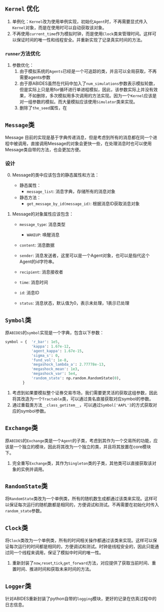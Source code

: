 ## `Kernel` 优化
1. 单例化：`Kernel`改为使用单例实现，初始化`Agent`时，不再需要显式传入`Kernel`对象，而是在使用时可以自动获取该对象。
2. 不再使用`current_time`作为模拟时钟，而是使用`Clock`类来管理时间。这样可以保证时间的唯一性和线程安全。并重新实现了记录真实时间的方法。

### `runner`方法优化
1. 参数优化：
    1. 由于模拟系统的`Agents`已经是一个可追踪的类，并且可以全局获取，不再需要agents参数
    2. 由于原ABIDES虽然在代码中加入了`num_simulations`参数表示模拟轮数，但是实际上只是用for循环进行单进程模拟，因此，该参数实际上并没有效果，不如删除，多次模拟用多次调用的方法实现。因为一个`Kernel`应该是对一组参数的模拟。而大量模拟应该使用`Simulator`类来实现。
    3. 删除了`the_seed`属性，在




## `Message`类

Message 目前的实现是基于字典传递消息，但是考虑到所有的消息都在同一个进程中被调用，直接调用Message的对象会更快一些，在处理消息时也可以使用Message类自带的方法，也会更加方便。

### 设计

0. Message的类中应该包含的静态属性和方法：
    - 静态属性：
        - `message_list`: 消息字典，存储所有的消息对象
    - 静态方法：
        - `get_message_by_id(message_id)`: 根据消息ID获取消息对象 


1. Message的对象属性应该包含：
    - `message_type`: 消息类型
        - `WAKEUP`: 唤醒消息
        
    - `content`: 消息数据
    - `sender`: 消息发送者，这里可以是一个Agent对象，也可以是指代这个Agent的id字符串。
    - `recipient`: 消息接收者
    - `time`: 消息时间
    - `id`: 消息ID
    - `status`: 消息状态，默认值为0，表示未处理，1表示已处理


## `Symbol`类
原`ABIDES`的`symbol`实现是一个字典，包含以下参数：

```python
symbol = {  'r_bar': 1e5, 
            'kappa': 1.67e-12,
            'agent_kappa': 1.67e-15,
            'sigma_s': 0,
            'fund_vol': 1e-8,
            'megashock_lambda_a': 2.77778e-13,
            'megashock_mean': 1e3,
            'megashock_var': 5e4,
            'random_state': np.random.RandomState(0),
        }
```
1. 考虑到如果要模拟整个证券交易市场，我们需要更灵活的获取这组参数，因此将其改造为一个`Tractable`类，可以通过类名直接获取对应symbol的参数。
2. 通过重载类方法`__class_getitem__`，可以通过`Symbol['AAPL']`的方式获取对应的symbol参数。


## `Exchange`类
原`ABIDES`的`Exchange`类是一个`Agent`的子类，考虑到其作为一个交易所的功能，应该是一个独立的模块，因此将其改为一个独立的类，并且将其放置在core模块下。
1. 完全重写`Exchange`类，其作为`Singleton`类的子类，其他类可以直接获取该对象的实例并调用。


## `RandomState`类
将`RandomState`类改为一个单例类，所有的随机数生成都通过该类来实现。这样可以保证每次运行的随机数都是相同的，方便调试和测试。不再需要在初始化时传入`random_state`参数。


## `Clock`类
将`Clock`类改为一个单例类，所有的时间相关操作都通过该类来实现。这样可以保证每次运行的时间都是相同的，方便调试和测试。时钟是线程安全的，因此只能通过同一个线程来调用，保证了模拟中时间的唯一性。
1. 重新封装了`now`,`reset`,`tick`,`get_forward`方法，对应提供了获取当前时间、重置时间、推进时间和获取未来时间的方法。


## `Logger`类
针对ABIDES重新封装了python自带的`logging`模块，更好的记录在仿真过程中的日志信息。















